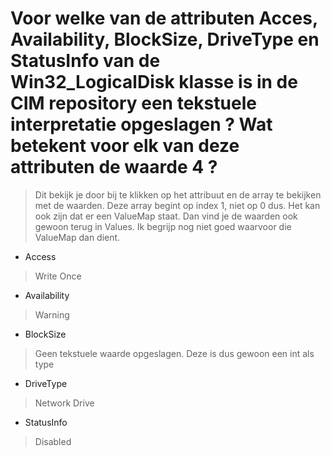 # Voor welke van de attributen Acces, Availability, BlockSize, DriveType en StatusInfo van de Win32_LogicalDisk klasse is in de CIM repository een tekstuele interpretatie opgeslagen ? Wat betekent voor elk van deze attributen de waarde 4 ?

>Dit bekijk je door bij te klikken op het attribuut en de array te bekijken met de waarden. Deze array begint op index 1, niet op 0 dus. Het kan ook zijn dat er een ValueMap staat. Dan vind je de waarden ook gewoon terug in Values. Ik begrijp nog niet goed waarvoor die ValueMap dan dient.

- Access
> Write Once

- Availability 
> Warning

- BlockSize
> Geen tekstuele waarde opgeslagen. Deze is dus gewoon een int als type

- DriveType
> Network Drive

- StatusInfo
> Disabled
